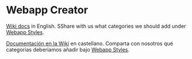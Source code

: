 # Webapp Creator

[Wiki docs](https://github.com/Jujuyeh/webapp-creator/wiki/libwebappcreator-(English)) in English. SShare with us what categories we should add under [Webapp Styles](https://github.com/Jujuyeh/webapp-creator/issues/2).

[Documentación en la Wiki](https://github.com/Jujuyeh/webapp-creator/wiki/libwebappcreator-(Castellano)) en castellano. Comparta con nosotros qué categorias deberiamos añadir bajo [Webapp Styles](https://github.com/Jujuyeh/webapp-creator/issues/2).
